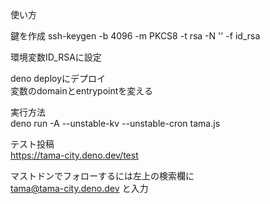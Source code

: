 使い方

鍵を作成
ssh-keygen -b 4096 -m PKCS8 -t rsa -N '' -f id_rsa

環境変数ID_RSAに設定

deno deployにデプロイ    
変数のdomainとentrypointを変える  

実行方法  
deno run -A --unstable-kv --unstable-cron tama.js

テスト投稿  
https://tama-city.deno.dev/test

マストドンでフォローするには左上の検索欄に  
tama@tama-city.deno.dev
と入力
